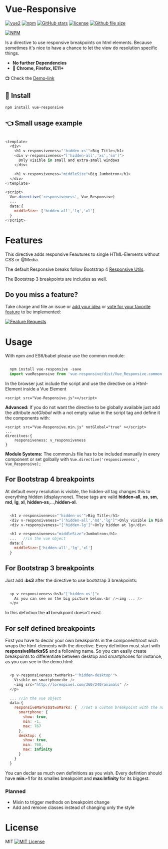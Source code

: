 # Vue-Responsive
[![vue2](https://img.shields.io/badge/vue-2.x-brightgreen.svg)](https://vuejs.org/)
[![npm](https://img.shields.io/npm/v/vue-responsive.svg)](https://www.npmjs.com/package/vue-responsive)
[![GitHub stars](https://img.shields.io/github/stars/reinerBa/Vue-Responsive.svg)](https://github.com/reinerBa/Vue-Responsive/stargazers)
[![license](https://img.shields.io/github/license/reinerBa/Vue-Responsive.svg)](https://github.com/reinerBa/vue-responsive/blob/master/LICENSE)
[![Github file size](https://img.shields.io/github/size/reinerBa/Vue-Responsive/dist/Vue-Responsive.min.js.svg)](https://raw.githubusercontent.com/reinerBa/Vue-Responsive/master/dist/Vue-Responsive.min.js)

[![NPM](https://nodei.co/npm/vue-responsive.png?downloads=true&downloadRank=true&stars=true)](https://nodei.co/npm/vue-responsive/)

Is a directive to use responsive breakpoints on html elements. Because sometimes it's nice to have a chance to let the view do resolution specific things.

- **No further Dependencies** 
- **🔧 Chrome, Firefox, IE11+**


📺 Check the [Demo-link](https://reinerba.github.io/Vue-Responsive/Demo.html)

## 🔧  Install
`npm install vue-responsive`


## 👈 Small usage example

```javascript

<template>
  <div>
    <h1 v-responsiveness="'hidden-xs'">Big Title</h1>
    <div v-responsiveness="['hidden-all','xs','sm']">
      Only visible in small and extra-small windows
    </div>

    <h1 v-responsiveness="middleSize">Big Jumbotron</h1>
  </div>
</template>

<script>
  Vue.directive('responsiveness', Vue_Responsive)
  ...
  data:{
	middleSize: ['hidden-all','lg','xl']
  } 
</script>
```

# Features

This directive adds responsive Feautures to single HTML-Elements without CSS or @Media.

The default Responsive breaks follow Bootstrap 4 [Responsive Utils](https://v4-alpha.getbootstrap.com/layout/responsive-utilities/).

The Bootstrap 3 breakpoints are includes as well.

## Do you miss a feature?
Take charge and file an issue or [add your idea](http://feathub.com/reinerBa/Vue-Responsive/features/new) or [vote for your favorite feature](http://feathub.com/reinerBa/Vue-Responsive) to be implemented:

[![Feature Requests](http://feathub.com/reinerBa/Vue-Responsive?format=svg)](http://feathub.com/reinerBa/Vue-Responsive)

# Usage
With npm and ES6/babel please use the common module:

```javascript

  npm install vue-responsive -save
  import vueResponsive from 'vue-responsive/dist/Vue_Responsive.common'

```

In the browser just include the script and use the directive on a Html-Element inside a Vue Element

    <script src="Vue-Responsive.js"></script>

**Advanced:** If you do not want the directive to be globally available just add the attribute *notGlobal* with a not empty value in the script tag and define it the components with:

    <script src="Vue-Responsive.min.js" notGlobal="true" ></script>	
	...
	direcitves:{
		responsiveness: v_responsiveness
	}

**Module Systems:** The commonJs file has to be included manually in every component or set golbally with `Vue.directive('responsiveness', Vue_Responsive);`

## For Bootstrap 4 breakpoints
At default every resolution is visible, the hidden-all tag changes this to everything hidden (display:none). These tags are valid **hidden-all**, **xs**, **sm**, **md**, **lg**, **xl**, **hidden-xs**,...,**hidden-xl**.

```javascript

  <h1 v-responsiveness="'hidden-xs'">Big Title</h1>
  <div v-responsiveness="['hidden-all','md','lg']">Only visible in Middle and large Size View</div>
  <div v-responsiveness="['hidden-lg']">Only hidden at lg</div>

  <h1 v-responsiveness="middleSize">Jumbotron</h1>
  ...	//in the vue object
  data:{
    middleSize:['hidden-all','lg','xl']
  } 

```

## For Bootstrap 3 breakpoints
Just add **:bs3** after the directive to use bootstrap 3 breakpoints:

```javascript

  <p v-responsiveness:bs3="['hidden-xs']">
    As you can see on the big picture below.<br /><img ... />
  </p>

```

In this defintion the **xl** breakpoint doesn't exist.

## For self defined breakpoints 
First you have to declar your own breakpoints in the component/root wich wraps the html-elements with the directive. Every definition must start with **responsiveMarks$$** and a following name. So you can easily create breakpoints to differentiate between desktop and smartphones for instance, as you can see in the demo.html:
	
```javascript

  <p v-responsiveness:twoMarks="'hidden-desktop'">
    Visible on smartphone<br />
    <img src="http://lorempixel.com/360/240/animals" />
  </p>

  ... //in the vue object
  data:{
    responsiveMarks$$twoMarks: {  //set a custom breakpoint with the name "twoMarks"
      smartphone: { 
        show: true, 
        min: -1, 
        max: 767 
      }, 
      desktop: { 
        show: true, 
        min: 768, 
        max: Infinity 
      } 
    }
  } 

```

You can declar as much own definitions as you wish. Every defintion should have **min:-1** for its smalles breakpoint and **max:Infinity** for its biggest.


### Planned 
  - Mixin to trigger methods on breakpoint change
  - Add and remove classes instead of changing only the style

# License
MIT [![MIT License](https://img.shields.io/badge/license-MIT-blue.svg?style=flat)](/LICENSE.md)
